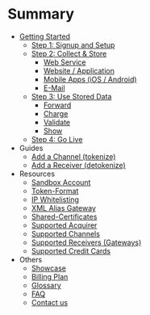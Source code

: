 # Summary

* [Getting Started](README.md)
    * [Step 1: Signup and Setup](step-1-signup-and-setup.md)
    * [Step 2: Collect & Store](step-2-collect--store.md)
        * [Web Service](webservice.md)
        * [Website \/ Application](website-application.md)
        * [Mobile Apps \(iOS \/ Android\)](mobile-app.md)
        * [E-Mail](e-mail.md)
    * [Step 3: Use Stored Data](step-3-use-stored-data.md)
        * [Forward](forward.md)
        * [Charge](charge.md)
        * [Validate](validate.md)
        * [Show](show.md)
    * [Step 4: Go Live](step-4-go-live.md)
* Guides
    * [Add a Channel \(tokenize\)](add_a_channel_inbound.md)
    * [Add a Receiver \(detokenize\)](add_a_receiver_outbound.md)
* Resources
    * [Sandbox Account](sandbox-environment.md)
    * [Token-Format](token-format.md)
    * [IP Whitelisting](ip_whitelisting.md)
    * [XML Alias Gateway](xml_alias_gateway.md)
    * [Shared-Certificates](shared-certificates.md)
    * [Supported Acquirer](supported_acquirer.md)
    * [Supported Channels](supported_channels.md)
    * [Supported Receivers \(Gateways\)](supported_receivers.md)
    * [Supported Credit Cards](supported_credit_cards.md)
* Others
    * [Showcase](showcase.md)
    * [Billing Plan](billing-plan.md)
    * [Glossary](glossary.md)
    * [FAQ](faq.md)
    * [Contact us](contact_us.md)

